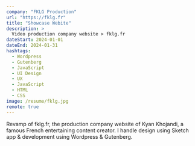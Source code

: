 ```yaml
---
company: "FKLG Production"
url: "https://fklg.fr"
title: "Showcase Webite"
description: >
  Video production company website > fklg.fr
dateStart: 2024-01-01
dateEnd: 2024-01-31
hashtags:
  - Wordpress
  - Gutenberg
  - JavaScript
  - UI Design
  - UX
  - JavaScript
  - HTML
  - CSS
image: /resume/fklg.jpg
remote: true
---
```


Revamp of fklg.fr, the production company website of Kyan Khojandi, a famous
French entertaining content creator. I handle design using Sketch app &
development using Wordpress & Gutenberg.

